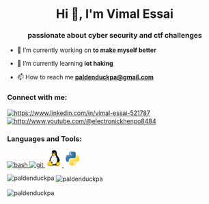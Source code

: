 
<h1 align="center">Hi 👋, I'm Vimal Essai</h1>
<h3 align="center">passionate about cyber security and ctf challenges</h3>

- 🔭 I’m currently working on **to make myself better**

- 🌱 I’m currently learning **iot haking**

- 📫 How to reach me **paldenduckpa@gmail.com**

<h3 align="left">Connect with me:</h3>
<p align="left">
<a href="https://linkedin.com/in/https://www.linkedin.com/in/vimal-essai-521787" target="blank"><img align="center" src="https://raw.githubusercontent.com/rahuldkjain/github-profile-readme-generator/master/src/images/icons/Social/linked-in-alt.svg" alt="https://www.linkedin.com/in/vimal-essai-521787" height="30" width="40" /></a>
<a href="https://www.youtube.com/c/http://www.youtube.com/@electronickhenpo8484" target="blank"><img align="center" src="https://raw.githubusercontent.com/rahuldkjain/github-profile-readme-generator/master/src/images/icons/Social/youtube.svg" alt="http://www.youtube.com/@electronickhenpo8484" height="30" width="40" /></a>
</p>

<h3 align="left">Languages and Tools:</h3>
<p align="left"> <a href="https://www.gnu.org/software/bash/" target="_blank" rel="noreferrer"> <img src="https://www.vectorlogo.zone/logos/gnu_bash/gnu_bash-icon.svg" alt="bash" width="40" height="40"/> </a> <a href="https://git-scm.com/" target="_blank" rel="noreferrer"> <img src="https://www.vectorlogo.zone/logos/git-scm/git-scm-icon.svg" alt="git" width="40" height="40"/> </a> <a href="https://www.linux.org/" target="_blank" rel="noreferrer"> <img src="https://raw.githubusercontent.com/devicons/devicon/master/icons/linux/linux-original.svg" alt="linux" width="40" height="40"/> </a> <a href="https://www.python.org" target="_blank" rel="noreferrer"> <img src="https://raw.githubusercontent.com/devicons/devicon/master/icons/python/python-original.svg" alt="python" width="40" height="40"/> </a> </p>

<p><img align="left" src="https://github-readme-stats.vercel.app/api/top-langs?username=paldenduckpa&show_icons=true&locale=en&layout=compact" alt="paldenduckpa" /></p>

<p>&nbsp;<img align="center" src="https://github-readme-stats.vercel.app/api?username=paldenduckpa&show_icons=true&locale=en" alt="paldenduckpa" /></p>

<p><img align="center" src="https://github-readme-streak-stats.herokuapp.com/?user=paldenduckpa&" alt="paldenduckpa" /></p>
<!--
**PaldenDuckpa/PaldenDuckpa** is a ✨ _special_ ✨ repository because its `README.md` (this file) appears on your GitHub profile.

Here are some ideas to get you started:

- 🔭 I’m currently working on ...
- 🌱 I’m currently learning ...
- 👯 I’m looking to collaborate on ...
- 🤔 I’m looking for help with ...
- 💬 Ask me about ...
- 📫 How to reach me: ...
- 😄 Pronouns: ...
- ⚡ Fun fact: ...
-->

